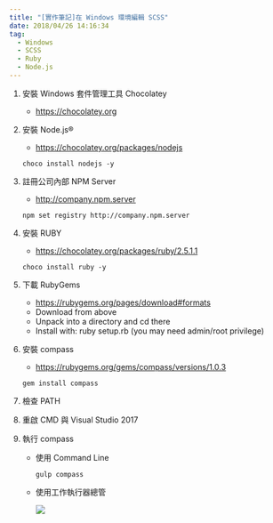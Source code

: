 ```yaml
---
title: "[實作筆記]在 Windows 環境編輯 SCSS"
date: 2018/04/26 14:16:34
tag:
  - Windows
  - SCSS
  - Ruby
  - Node.js
---
```


1. 安裝 Windows 套件管理工具 Chocolatey 
    - https://chocolatey.org
2. 安裝 Node.js® 
    - https://chocolatey.org/packages/nodejs
    ```
    choco install nodejs -y
    ```

3. 註冊公司內部 NPM Server
    - http://company.npm.server
    ```
    npm set registry http://company.npm.server
    ```

4. 安裝 RUBY
    - https://chocolatey.org/packages/ruby/2.5.1.1
    ```
    choco install ruby -y
    ```
5. 下載 RubyGems
    - https://rubygems.org/pages/download#formats
    - Download from above
    - Unpack into a directory and cd there
    - Install with: ruby setup.rb (you may need admin/root privilege)
6. 安裝 compass
    - https://rubygems.org/gems/compass/versions/1.0.3
    ```
    gem install compass
    ```
7. 檢查 PATH
8. 重啟 CMD 與 Visual Studio 2017
9. 執行 compass
    - 使用 Command Line
        ```
        gulp compass
        ```
    - 使用工作執行器總管

        ![](https://i.imgur.com/2sEzAx5.jpg)

